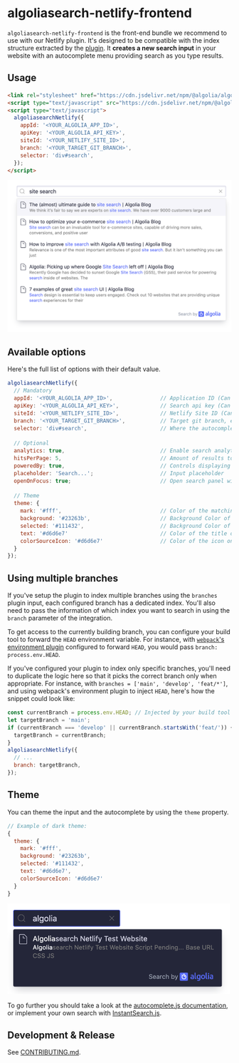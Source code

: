 # algoliasearch-netlify-frontend

`algoliasearch-netlify-frontend` is the front-end bundle we recommend to use with our Netlify plugin.
It's designed to be compatible with the index structure extracted by the [plugin](../plugin).
It **creates a new search input** in your website with an autocomplete menu providing search as you type results.

## Usage

```html
<link rel="stylesheet" href="https://cdn.jsdelivr.net/npm/@algolia/algoliasearch-netlify-frontend@1/dist/algoliasearchNetlify.css" />
<script type="text/javascript" src="https://cdn.jsdelivr.net/npm/@algolia/algoliasearch-netlify-frontend@1/dist/algoliasearchNetlify.js"></script>
<script type="text/javascript">
  algoliasearchNetlify({
    appId: '<YOUR_ALGOLIA_APP_ID>',
    apiKey: '<YOUR_ALGOLIA_API_KEY>',
    siteId: '<YOUR_NETLIFY_SITE_ID>',
    branch: '<YOUR_TARGET_GIT_BRANCH>',
    selector: 'div#search',
  });
</script>
```

<p align="center">
  <img src="/docs/screenshots/frontend/normal-theme.png?raw=true" alt="Frontend plugin light theme" width="600px">
</p>

## Available options

Here's the full list of options with their default value.

```js
algoliasearchNetlify({
  // Mandatory
  appId: '<YOUR_ALGOLIA_APP_ID>',               // Application ID (Can be found in https://www.algolia.com/api-keys)
  apiKey: '<YOUR_ALGOLIA_API_KEY>',             // Search api key (Can be found in https://www.algolia.com/api-keys)
  siteId: '<YOUR_NETLIFY_SITE_ID>',             // Netlify Site ID (Can be found in https://crawler.algolia.com/admin/netlify)
  branch: '<YOUR_TARGET_GIT_BRANCH>',           // Target git branch, either a fixed one (e.g. 'master') or a dynamic one using `process.env.HEAD`. See "Using Multiple branches" in this doc.
  selector: 'div#search',                       // Where the autocomplete will be spawned (should not be an input)

  // Optional
  analytics: true,                              // Enable search analytics
  hitsPerPage: 5,                               // Amount of results to display
  poweredBy: true,                              // Controls displaying the logo (mandatory with our FREE plan)
  placeholder: 'Search...';                     // Input placeholder
  openOnFocus: true;                            // Open search panel with default search, when focusing input

  // Theme
  theme: {
    mark: '#fff',                               // Color of the matching content
    background: '#23263b',                      // Background Color of the input and the panel
    selected: '#111432',                        // Background Color of the selected item
    text: '#d6d6e7'                             // Color of the title of the items
    colorSourceIcon: '#d6d6e7'                  // Color of the icon on the left of results
  }
});
```

## Using multiple branches

If you've setup the plugin to index multiple branches using the `branches` plugin input, each configured branch has a dedicated index.
You'll also need to pass the information of which index you want to search in using the `branch` parameter of the integration.

To get access to the currently building branch, you can configure your build tool to forward the `HEAD` environment variable.
For instance, with [`webpack`'s environment plugin](https://webpack.js.org/plugins/environment-plugin/) configured to forward `HEAD`, you would pass `branch: process.env.HEAD`.

If you've configured your plugin to index only specific branches, you'll need to duplicate the logic here so that it picks the correct branch only when appropriate.
For instance, with `branches = ['main', 'develop', 'feat/*']`, and using webpack's environment plugin to inject `HEAD`, here's how the snippet could look like:

```js
const currentBranch = process.env.HEAD; // Injected by your build tool
let targetBranch = 'main';
if (currentBranch === 'develop' || currentBranch.startsWith('feat/')) {
  targetBranch = currentBranch;
}
algoliasearchNetlify({
  // ...
  branch: targetBranch,
});
```

## Theme

You can theme the input and the autocomplete by using the `theme` property.

```js
// Example of dark theme:
{
  theme: {
    mark: '#fff',
    background: '#23263b',
    selected: '#111432',
    text: '#d6d6e7',
    colorSourceIcon: '#d6d6e7'
  }
}
```

<img src="/docs/screenshots/frontend/dark-theme.png?raw=true" alt="Dark theme" width="500px">

To go further you should take a look at the [autocomplete.js documentation](https://algolia-autocomplete.netlify.app/), or implement your own search with [InstantSearch.js](https://www.algolia.com/doc/guides/building-search-ui/what-is-instantsearch/js/).

## Development & Release

See [CONTRIBUTING.md](./CONTRIBUTING.md).
